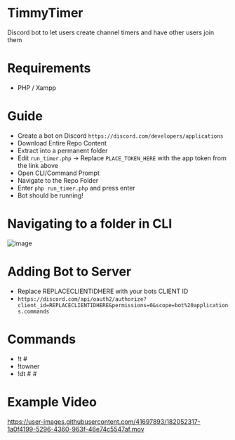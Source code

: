# TimmyTimer
 Discord bot to let users create channel timers and have other users join them

# Requirements
- PHP / Xampp

# Guide
- Create a bot on Discord `https://discord.com/developers/applications`
- Download Entire Repo Content
- Extract into a permanent folder
- Edit `run_timer.php` -> Replace `PLACE_TOKEN_HERE` with the app token from the link above
- Open CLI/Command Prompt
- Navigate to the Repo Folder
- Enter `php run_timer.php` and press enter
- Bot should be running!

# Navigating to a folder in CLI
![image](https://user-images.githubusercontent.com/41697893/182054261-1e84ddd9-8138-4fcb-be5a-f2da986f5dc0.png)

# Adding Bot to Server
- Replace REPLACECLIENTIDHERE with your bots CLIENT ID
- `https://discord.com/api/oauth2/authorize?client_id=REPLACECLIENTIDHERE&permissions=0&scope=bot%20applications.commands`

# Commands
- !t #
- !towner
- !dt # #

# Example Video
https://user-images.githubusercontent.com/41697893/182052317-1a0f4199-5296-4360-963f-46e74c5547af.mov
